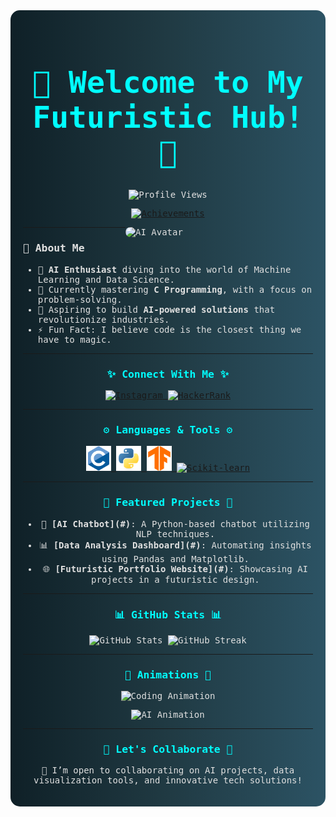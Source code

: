 <div style="background: linear-gradient(to right, #0f2027, #203a43, #2c5364); padding: 20px; border-radius: 15px; color: #e0e0e0; font-family: 'Consolas', monospace;">

<h1 align="center" style="color: #00ffff; font-size: 3rem;">🚀 Welcome to My Futuristic Hub! 🚀</h1>

<p align="center">
    <img src="https://komarev.com/ghpvc/?username=christinraju&label=Visitors&color=0e75b6&style=flat-square" alt="Profile Views" />
</p>

<p align="center"> 
    <a href="https://github.com/ryo-ma/github-profile-trophy">
        <img src="https://github-profile-trophy.vercel.app/?username=christinraju&theme=darkhub" alt="Achievements" />
    </a> 
</p>

<img align="right" alt="AI Avatar" width="300" style="border-radius: 15px;" src="https://media.giphy.com/media/3o7abKhOpu0NwenH3O/giphy.gif">

---

### 🌌 **About Me**
- 🤖 **AI Enthusiast** diving into the world of Machine Learning and Data Science.  
- 🌱 Currently mastering **C Programming**, with a focus on problem-solving.  
- 🎯 Aspiring to build **AI-powered solutions** that revolutionize industries.  
- ⚡ Fun Fact: I believe code is the closest thing we have to magic.  

---

<h3 align="center" style="color: #00ffff;">✨ Connect With Me ✨</h3>
<p align="center">
    <a href="https://instagram.com/x.chr1st1n" target="blank">
        <img src="https://img.shields.io/badge/Instagram-8a3ab9?style=for-the-badge&logo=instagram&logoColor=white" alt="Instagram" />
    </a>
    <a href="https://www.hackerrank.com/2006christinraju" target="blank">
        <img src="https://img.shields.io/badge/Hackerrank-2ec866?style=for-the-badge&logo=hackerrank&logoColor=white" alt="HackerRank" />
    </a>
</p>

---

<h3 align="center" style="color: #00ffff;">⚙️ Languages & Tools ⚙️</h3>
<p align="center">
    <a href="https://www.cprogramming.com/" target="_blank">
        <img src="https://raw.githubusercontent.com/devicons/devicon/master/icons/c/c-original.svg" alt="C" width="40" height="40" />
    </a>
    <a href="https://www.python.org/" target="_blank">
        <img src="https://raw.githubusercontent.com/devicons/devicon/master/icons/python/python-original.svg" alt="Python" width="40" height="40" />
    </a>
    <a href="https://www.tensorflow.org/" target="_blank">
        <img src="https://raw.githubusercontent.com/devicons/devicon/master/icons/tensorflow/tensorflow-original.svg" alt="TensorFlow" width="40" height="40" />
    </a>
    <a href="https://www.scikit-learn.org/" target="_blank">
        <img src="https://upload.wikimedia.org/wikipedia/commons/0/05/Scikit_learn_logo_small.svg" alt="Scikit-learn" width="40" height="40" />
    </a>
</p>

---

<h3 align="center" style="color: #00ffff;">🌟 Featured Projects 🌟</h3>
<div align="center">
    <ul>
        <li>🤖 <b>[AI Chatbot](#)</b>: A Python-based chatbot utilizing NLP techniques.</li>
        <li>📊 <b>[Data Analysis Dashboard](#)</b>: Automating insights using Pandas and Matplotlib.</li>
        <li>🌐 <b>[Futuristic Portfolio Website](#)</b>: Showcasing AI projects in a futuristic design.</li>
    </ul>
</div>

---

<h3 align="center" style="color: #00ffff;">📊 GitHub Stats 📊</h3>
<p align="center">
    <img src="https://github-readme-stats.vercel.app/api?username=christinraju&show_icons=true&theme=tokyonight" alt="GitHub Stats" />
    <img src="https://github-readme-streak-stats.herokuapp.com/?user=christinraju&theme=tokyonight" alt="GitHub Streak" />
</p>

---

<h3 align="center" style="color: #00ffff;">🌠 Animations 🌠</h3>
<p align="center">
    <img src="https://github.com/ashutosh00710/ashutosh00710/blob/master/animated-coding.svg" alt="Coding Animation" width="600" />
</p>

<p align="center">
    <img src="https://media.giphy.com/media/QvpqTCiEcwtvx6wwJK/giphy.gif" alt="AI Animation" width="600" />
</p>

---

<h3 align="center" style="color: #00ffff;">🌌 Let's Collaborate 🌌</h3>
<p align="center">🚀 I’m open to collaborating on AI projects, data visualization tools, and innovative tech solutions!</p>

</div>
